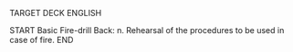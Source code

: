 TARGET DECK
ENGLISH

START
Basic
Fire-drill
Back: n. Rehearsal of the procedures to be used in case of fire.
END
